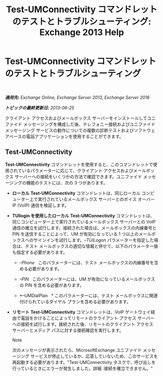 ﻿---
title: 'Test-UMConnectivity コマンドレットのテストとトラブルシューティング: Exchange 2013 Help'
TOCTitle: Test-UMConnectivity コマンドレットのテストとトラブルシューティング
ms:assetid: 08e67a99-e37f-4afd-bd58-455b62580af7
ms:mtpsurl: https://technet.microsoft.com/ja-jp/library/Aa995978(v=EXCHG.150)
ms:contentKeyID: 56270036
ms.date: 04/24/2018
mtps_version: v=EXCHG.150
ms.translationtype: HT
---

# Test-UMConnectivity コマンドレットのテストとトラブルシューティング

 

_**適用先:** Exchange Online, Exchange Server 2013, Exchange Server 2016_

_**トピックの最終更新日:** 2013-06-25_

クライアント アクセスおよびメールボックス サーバーをインストールしてユニファイド メッセージングを構成した後、テレフォニー接続およびユニファイド メッセージング サービスの動作についての複数の診断テストおよびソフトウェアベースの電話アプリケーションを使用することができます。

## Test-UMConnectivity

**Test-UMConnectivity** コマンドレットを使用すると、このコマンドレットで使用されているパラメーターに応じて、クライアント アクセスおよびメールボックス サーバーへの接続をいくつかの方法で確認できます。ユニファイド メッセージングの機能のテストには、次の 3 つがあります。

  - **ローカル** **Test-UMConnectivity** コマンドレットは、同じローカル コンピューター上で実行されているメールボックス サーバーとのボイス オーバー IP (VoIP) 通信を検証します。

  - **TUIlogin を使用したローカル** **Test-UMConnectivity** コマンドレットは、同じコンピューター上で実行されているメールボックス サーバーとの VoIP 通信の確立を試行します。接続された場合は、メールボックスの内線番号と PIN を送信することによって、UM が有効になっている 1 つ以上のメールボックスへのサインインを試行します。*–TUILogon* パラメーターを指定した場合は、テスト メールボックスの適切な情報と併せて、以下のパラメーター値も指定する必要があります。
    
      - *–Phone*   このパラメーターには、テスト メールボックスの内線番号を含める必要があります。
    
      - *–PIN*   このパラメーターには、UM が有効になっているメールボックスの PIN を含める必要があります。
    
      - *–UMDialPlan   * このパラメーターには、テスト メールボックスに関連付けられているダイヤル プランを含める必要があります。

  - **リモート** **Test-UMConnectivity** コマンドレットは、VoIP ゲートウェイ経由で電話をかけることによってリモートのクライアント アクセス サーバーへの接続を試行します。接続された後、リモートのクライアント アクセス サーバーとメディア パスに対する接続確認を実行します。
    

    > [!NOTE]
    > 次のメッセージが表示されたら、MicrosoftExchange ユニファイド メッセージング サービスが停止しているか、応答していないため、このサービスを再起動する必要があります。"Test-UMConnectivity タスクで、呼び出しを行っているときにエラーが発生しました。詳細 :接続を確立できません。"


